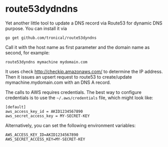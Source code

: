 # route53dydndns

Yet another little tool to update a DNS record via Route53 for dynamic DNS purpose. You can
install it via

    go get github.com/tronical/route53dyndns

Call it with the host name as first parameter and the domain name as second, for example:

    route53dyndns mymachine mydomain.com

It uses check http://checkip.amazonaws.com/ to determine the IP address. Then it issues
an upsert request to route53 to create/update mymachine.mydomain.com with an DNS A record.

The calls to AWS requires credentials. The best way to configure credentials is to use the
`~/.aws/credentials` file, which might look like:

```
[default]
aws_access_key_id = AKID1234567890
aws_secret_access_key = MY-SECRET-KEY
```

Alternatively, you can set the following environment variables:

```
AWS_ACCESS_KEY_ID=AKID1234567890
AWS_SECRET_ACCESS_KEY=MY-SECRET-KEY
```

